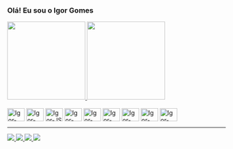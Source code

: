 ### Olá! Eu sou o Igor Gomes

<div>
  <a href='https://github.com/IgorGomesFATEC'>
    <img height='180em' src='https://github-readme-stats.vercel.app/api?username=IgorGomesFATEC&theme=gotham&show_icons=true&include_all_commits=true&count_private=true'/>
    <img height='180em' src='https://github-readme-stats.vercel.app/api/top-langs/?username=IgorGomesFATEC&layout=compact&langs_count=16&theme=gotham'/>
 </a>
</div>
<div style='display: inline-block'><br>
  <img align='center' alt='Igor-HTML' height= '30' width='40' src="https://cdn.jsdelivr.net/gh/devicons/devicon/icons/html5/html5-plain.svg" />
  <img align='center' alt='Igor-CSS' height= '30' width='40' src="https://cdn.jsdelivr.net/gh/devicons/devicon/icons/css3/css3-plain.svg" />
  <img align='center' alt='Igor-JS' height= '30' width='40' src="https://cdn.jsdelivr.net/gh/devicons/devicon/icons/javascript/javascript-plain.svg" />
  <img align='center' alt='Igor-DOT' height= '30' width='40' src="https://cdn.jsdelivr.net/gh/devicons/devicon/icons/dot-net/dot-net-plain.svg" />        
  <img align='center' alt='Igor-CSHARP' height= '30' width='40' src="https://cdn.jsdelivr.net/gh/devicons/devicon/icons/csharp/csharp-plain.svg" />
  <img align='center' alt='Igor-FLUTTER' height= '30' width='40' src="https://cdn.jsdelivr.net/gh/devicons/devicon/icons/flutter/flutter-plain.svg" />
  <img align='center' alt='Igor-DART' height= '30' width='40' src="https://cdn.jsdelivr.net/gh/devicons/devicon/icons/dart/dart-plain.svg" />
  <img align='center' alt='Igor-PHP' height= '30' width='40'src="https://cdn.jsdelivr.net/gh/devicons/devicon/icons/php/php-plain.svg" />
  <img align='center' alt='Igor-FIREBASE' height= '30' width='40' src="https://cdn.jsdelivr.net/gh/devicons/devicon/icons/firebase/firebase-plain.svg" />
</div>
<hr>
<div>
  <a target='_blank' href='https://www.facebook.com/igor.gomes.370515/'>
    <img target="_blank" src='https://img.shields.io/badge/Facebook-1877F2?style=for-the-badge&logo=facebook&logoColor=white'>
  </a>
  <a target='_blank' href='https://www.instagram.com/igorgomes98/'>
    <img target="_blank" src='https://img.shields.io/badge/Instagram-E4405F?style=for-the-badge&logo=instagram&logoColor=white'>
  </a>
  <a target='_blank' href='https://www.linkedin.com/in/igor-gomes-76b59a144/'>
    <img target="_blank" src='https://img.shields.io/badge/LinkedIn-0077B5?style=for-the-badge&logo=linkedin&logoColor=white'>
  </a>
  <a target='_blank' href='mailto:iagomes95@gmail.com'>
    <img target="_blank" src='https://img.shields.io/badge/Gmail-D14836?style=for-the-badge&logo=gmail&logoColor=white'>
  </a>
</div>
 
